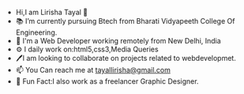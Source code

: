 -  Hi,I am Lirisha Tayal 👋
- 📚 I’m currently pursuing Btech from Bharati Vidyapeeth College Of Engineering.
- 👀 I'm a Web Developer working remotely from New Delhi, India 
- ⚙️ I daily work on:html5,css3,Media Queries
- 🖊️I am looking to collaborate on projects related to webdevelopmet.
- 📫 You Can reach me at tayallirisha@gmail.com
- 💫 Fun Fact:I also work as a freelancer Graphic Designer.

<!---
lirishatayal/lirishatayal is a ✨ special ✨ repository because its `README.md` (this file) appears on your GitHub profile.
You can click the Preview link to take a look at your changes.
--->
